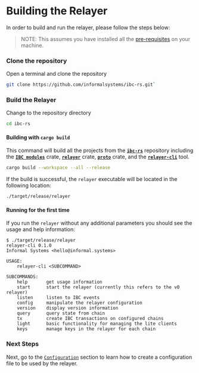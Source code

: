 # Building the Relayer

In order to build and run the relayer, please follow the steps below:

> NOTE: This assumes you have installed all the [pre-requisites](./pre-requisites.md) on your machine.

### Clone the repository

Open a terminal and clone the repository

```bash
git clone https://github.com/informalsystems/ibc-rs.git`
```

### Build the Relayer

Change to the repository directory
```bash
cd ibc-rs
```

#### Building with `cargo build`

This command will build all the projects from the [__`ibc-rs`__](https://github.com/informalsystems/ibc-rs) repository including the [__`IBC modules`__](https://github.com/informalsystems/ibc-rs/tree/master/modules) crate, [__`relayer`__](https://github.com/informalsystems/ibc-rs/tree/master/relayer) crate, [__`proto`__](https://github.com/informalsystems/ibc-rs/tree/master/proto) crate, and the [__`relayer-cli`__](https://github.com/informalsystems/ibc-rs/tree/master/relayer-cli) tool.

```bash
cargo build --workspace --all --release
```

If the build is successful, the `relayer` executable will be located in the following location:

```bash
./target/release/relayer
```

#### Running for the first time

If you run the `relayer` without any additional parameters you should see the usage and help information:

```shell
$ ./target/release/relayer
relayer-cli 0.1.0
Informal Systems <hello@informal.systems>

USAGE:
    relayer-cli <SUBCOMMAND>

SUBCOMMANDS:
    help       get usage information
    start      start the relayer (currently this refers to the v0 relayer)
    listen     listen to IBC events
    config     manipulate the relayer configuration
    version    display version information
    query      query state from chain
    tx         create IBC transactions on configured chains
    light      basic functionality for managing the lite clients
    keys       manage keys in the relayer for each chain
```

### Next Steps

Next, go to the [`Configuration`](./config.md) section to learn how to create a configuration file to be used by the relayer.